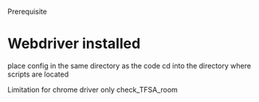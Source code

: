 Prerequisite
# Webdriver installed
place config in the same directory as the code
cd into the directory where scripts are located


Limitation
for chrome driver only
check_TFSA_room


